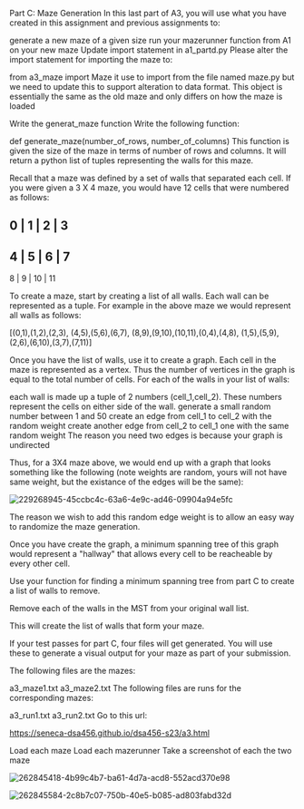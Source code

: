 Part C: Maze Generation
In this last part of A3, you will use what you have created in this assignment and previous assignments to:

generate a new maze of a given size
run your mazerunner function from A1 on your new maze
Update import statement in a1_partd.py
Please alter the import statement for importing the maze to:

from a3_maze import Maze
it use to import from the file named maze.py but we need to update this to support alteration to data format. This object is essentially the same as the old maze and only differs on how the maze is loaded

Write the generat_maze function
Write the following function:

def generate_maze(number_of_rows, number_of_columns)
This function is given the size of the maze in terms of number of rows and columns. It will return a python list of tuples representing the walls for this maze.

Recall that a maze was defined by a set of walls that separated each cell. If you were given a 3 X 4 maze, you would have 12 cells that were numbered as follows:

  0 |  1 |  2 |  3 
--------------------  
  4 |  5 |  6 |  7
--------------------
  8 |  9 | 10 | 11

To create a maze, start by creating a list of all walls. Each wall can be represented as a tuple. For example in the above maze we would represent all walls as follows:

[(0,1),(1,2),(2,3), (4,5),(5,6),(6,7), (8,9),(9,10),(10,11),(0,4),(4,8), (1,5),(5,9),(2,6),(6,10),(3,7),(7,11)]

Once you have the list of walls, use it to create a graph. Each cell in the maze is represented as a vertex. Thus the number of vertices in the graph is equal to the total number of cells. For each of the walls in your list of walls:

each wall is made up a tuple of 2 numbers (cell_1,cell_2). These numbers represent the cells on either side of the wall.
generate a small random number between 1 and 50
create an edge from cell_1 to cell_2 with the random weight
create another edge from cell_2 to cell_1 one with the same random weight
The reason you need two edges is because your graph is undirected

Thus, for a 3X4 maze above, we would end up with a graph that looks something like the following (note weights are random, yours will not have same weight, but the existance of the edges will be the same):

![229268945-45ccbc4c-63a6-4e9c-ad46-09904a94e5fc](https://github.com/agoyal31/DSA_Maze-Runner-Project/assets/113165812/2ae62c05-45ea-4444-8b08-f55386172e4c)


The reason we wish to add this random edge weight is to allow an easy way to randomize the maze generation.

Once you have create the graph, a minimum spanning tree of this graph would represent a "hallway" that allows every cell to be reacheable by every other cell.

Use your function for finding a minimum spanning tree from part C to create a list of walls to remove.

Remove each of the walls in the MST from your original wall list.

This will create the list of walls that form your maze.

If your test passes for part C, four files will get generated. You will use these to generate a visual output for your maze as part of your submission.

The following files are the mazes:

a3_maze1.txt
a3_maze2.txt
The following files are runs for the corresponding mazes:

a3_run1.txt
a3_run2.txt
Go to this url:

https://seneca-dsa456.github.io/dsa456-s23/a3.html

Load each maze
Load each mazerunner
Take a screenshot of each the two maze



![262845418-4b99c4b7-ba61-4d7a-acd8-552acd370e98](https://github.com/agoyal31/DSA_Maze-Runner-Project/assets/113165812/764f26f2-f74c-4ec8-8c09-c8bef58f7712)

![262845584-2c8b7c07-750b-40e5-b085-ad803fabd32d](https://github.com/agoyal31/DSA_Maze-Runner-Project/assets/113165812/fa27bc0a-88c3-40cd-b608-8cebb100d3a5)


